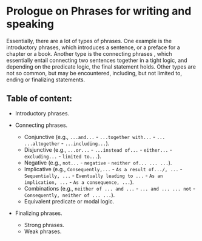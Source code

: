 # Prologue on Phrases for writing and speaking

Essentially, there are a lot of types of phrases. One example is the introductory phrases, which introduces a sentence, or a preface for a chapter or a book. Another type is the connecting phrases , which essentially entail connecting two sentences together in a tight logic, and depending on the predicate logic, the final statement holds. Other types are not so common, but may be encountered, including, but not limited to, ending or finalizing statements.

## Table of content: 
* Introductory phrases.

* Connecting phrases.
  - Conjunctive (e.g., `...and...` - `...together with...` - `... ...altogether` - `...including...`).
  - Disjunctive (e.g., `...or...` - `...instead of...` - `either...` - `excluding...` - `limited to...`).
  - Negative (e.g., `not...` - `negative` - `neither of... ... ...`).
  - Implicative (e.g., `Consequently,...` - `As a result of.../, ...` - `Sequentially, ...` - `Eventually leading to ...` - `As an implication, ...` -  `As a consequence, ...`).
  - Combinations (e.g., `neither of ... and ...` - `... and ... ... not` - `Consequently, neither of ... ...`).
  - Equivalent predicate or modal logic.
* Finalizing phrases.
  - Strong phrases.
  - Weak phrases.
